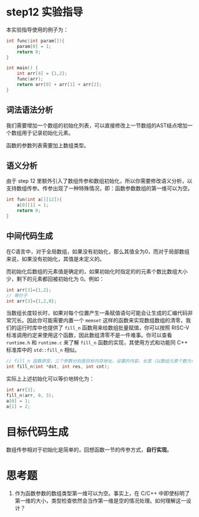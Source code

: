 # step12 实验指导

本实验指导使用的例子为：

```c
int func(int param[]){
    param[0] = 1;
    return 0;
}

int main() {
    int arr[4] = {1,2};
    func(arr);
    return arr[0] + arr[1] + arr[2];
}
```

## 词法语法分析

我们需要增加一个数组的初始化列表，可以直接修改上一节数组的AST结点增加一个数组用于记录初始化元素。

函数的参数列表需要加上数组类型。

## 语义分析

由于 step 12 里额外引入了数组传参和数组初始化，所以你需要修改语义分析，以支持数组传参。传参出现了一种特殊情况，即：函数参数数组的第一维可以为空。

```c
int fun(int a[][12]){
	a[0][1] = 1;
    return 0;
}
```

## 中间代码生成

在C语言中，对于全局数组，如果没有初始化，那么其值全为0，而对于局部数组来说，如果没有初始化，其值是未定义的。

而初始化后数组的元素值是确定的，如果初始化时指定的的元素个数比数组大小少，剩下的元素都回被初始化为  0。例如：

```c
int arr[3]={1,2};
// 等价于
int arr[3]={1,2,0};
```

当数组长度较长时，如果对每个位置产生一条赋值语句可能会让生成的汇编代码非常冗长。因此你可能需要内置一个 `memset` 这样的函数来实现数组数组的清零，我们的运行时库中也提供了 `fill_n` 函数用来给数组批量赋值，你可以按照 RISC-V 标准调用约定来使用这个函数，因此数组清零不是一件难事。你可以查看 `runtime.h` 和 `runtime.c` 来了解 `fill_n` 函数的实现，其使用方式和功能同 C++ 标准库中的 `std::fill_n` 相似。

```c
// fill_n 函数原型，三个参数分别是目标内存地址，设置的内容，长度（以数组元素个数为单位）
int fill_n(int *dst, int res, int cnt);
```

实际上上述初始化可以等价地转化为：

```c
int arr[3];
fill_n(arr, 0, 3);
a[0] = 1;
a[1] = 2;
```

# 目标代码生成

数组传参相对于初始化是简单的，回想函数一节的传参方式，**自行实现**。

# 思考题

1. 作为函数参数的数组类型第一维可以为空。事实上，在 C/C++ 中即使标明了第一维的大小，类型检查依然会当作第一维是空的情况处理。如何理解这一设计？
